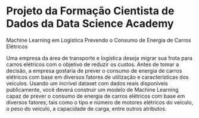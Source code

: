 # Projeto da Formação Cientista de Dados da Data Science Academy

Machine Learning em Logística Prevendo o Consumo de Energia de Carros Elétricos

Uma empresa da área de transporte e logística deseja migrar sua frota para carros
elétricos com o objetivo de reduzir os custos.
Antes de tomar a decisão, a empresa gostaria de prever o consumo de energia de carros
elétricos com base em diversos fatores de utilização e características dos veículos.
Usando um incrível dataset com dados reais disponíveis publicamente, você deverá
construir um modelo de Machine Learning capaz de prever o consumo de energia de carros
elétricos com base em diversos fatores, tais como o tipo e número de motores elétricos do
veículo, o peso do veículo, a capacidade de carga, entre outros atributos.

